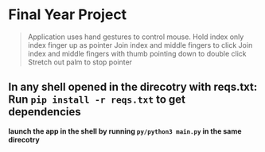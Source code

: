 # Final Year Project


> Application uses hand gestures to control mouse.
> Hold index only index finger up as pointer
> Join index and middle fingers to click
> Join index and middle fingers with thumb pointing down to double click
> Stretch out palm to stop pointer

## In any shell opened in the direcotry with reqs.txt: Run `pip install -r reqs.txt` to get dependencies

**launch the app in the shell by running `py/python3 main.py` in the same direcotry**